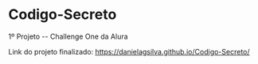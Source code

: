 # Codigo-Secreto
1º Projeto -- Challenge One da Alura

Link do projeto finalizado:
https://danielagsilva.github.io/Codigo-Secreto/
